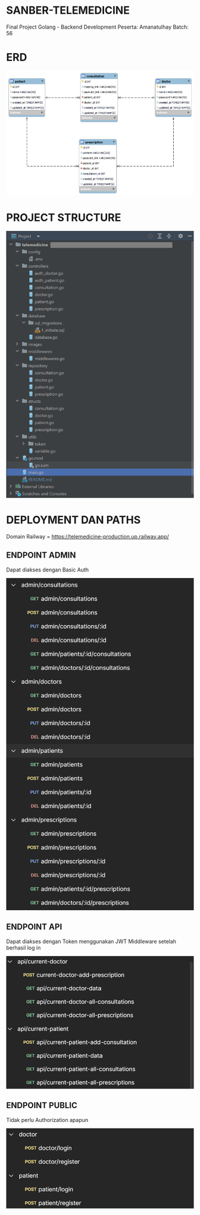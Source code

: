 # SANBER-TELEMEDICINE

Final Project Golang - Backend Development
Peserta: Amanatulhay
Batch: 56

# ERD

![Alt text](images/erd.png)

# PROJECT STRUCTURE

![Alt text](images/structure.png)

# DEPLOYMENT DAN PATHS

Domain Railway = https://telemedicine-production.up.railway.app/

## ENDPOINT ADMIN

Dapat diakses dengan Basic Auth

![Alt text](images/endpoint_admin.png)

## ENDPOINT API

Dapat diakses dengan Token menggunakan JWT Middleware setelah berhasil log in

![Alt text](images/endpoint_api.png)

## ENDPOINT PUBLIC

Tidak perlu Authorization apapun

![Alt text](images/endpoint_public.png)
